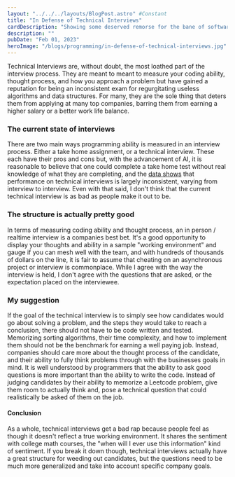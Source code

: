 ```yaml
---
layout: "../../../layouts/BlogPost.astro" #Constant
title: "In Defense of Technical Interviews"
cardDescription: "Showing some deserved remorse for the bane of software developer interviewees"
description: ""
pubDate: "Feb 01, 2023"
heroImage: "/blogs/programming/in-defense-of-technical-interviews.jpg"
---
```


Technical Interviews are, without doubt, the most loathed part of the interview process. They are meant to meant to measure your coding ability, thought process, and how you approach a problem but have gained a reputation for being an inconsistent exam for regurgitating useless algorithms and data structures. For many, they are the sole thing that deters them from applying at many top companies, barring them from earning a higher salary or a better work life balance. 

### The current state of interviews
There are two main ways programming ability is measured in an interview process. Either a take home assignment, or a technical interview. These each have their pros and cons but, with the advancement of AI, it is reasonable to believe that one could complete a take home test without real knowledge of what they are completing, and the [data shows](https://interviewing.io/blog/technical-interview-performance-is-kind-of-arbitrary-heres-the-data) that performance on technical interviews is largely inconsistent, varying from interview to interview. Even with that said, I don't think that the current technical interview is as bad as people make it out to be.

### The structure is actually pretty good
In terms of measuring coding ability and thought process, an in person / realtime interview is a companies best bet. It's a good opportunity to display your thoughts and ability in a sample "working environment" and gauge if you can mesh well with the team, and with hundreds of thousands of dollars on the line, it is fair to assume that cheating on an asynchronous project or interview is commonplace. While I agree with the way the interview is held, I don't agree with the questions that are asked, or the expectation placed on the interviewee.

### My suggestion
If the goal of the technical interview is to simply see how candidates would go about solving a problem, and the steps they would take to reach a conclusion, there should not have to be code written and tested. Memorizing sorting algorithms, their time complexity, and how to implement them should not be the benchmark for earning a well paying job. Instead, companies should care more about the thought process of the candidate, and their ability to fully think problems through with the businesses goals in mind. It is well understood by programmers that the ability to ask good questions is more important than the ability to write the code. Instead of judging candidates by their ability to memorize a Leetcode problem, give them room to actually think and, pose a technical question that could realistically be asked of them on the job.

#### Conclusion

As a whole, technical interviews get a bad rap because people feel as though it doesn't reflect a true working environment. It shares the sentiment with college math courses, the "when will I ever use this information" kind of sentiment. If you break it down though, technical interviews actually have a great structure for weeding out candidates, but the questions need to be much more generalized and take into account specific company goals.


